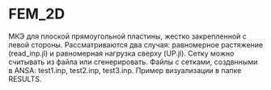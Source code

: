# FEM_2D

МКЭ для плоской прямоугольной пластины, жестко закрепленной с левой стороны. Рассматриваются два случая: равномерное растяжение (read_inp.jl) и равномерная нагрузка сверху (UP.jl). Сетку можно считывать из файла или сгенерировать. Файлы с сетками, создвнными в ANSA: test1.inp, test2.inp, test3.inp. Пример визуализации в папке RESULTS. 
